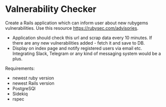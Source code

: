 # Valnerability Checker

Create a Rails application which can inform user about new rubygems vulnerabilities. Use this resource https://rubysec.com/advisories.

   * Application should check this url and scrap data every 10 minutes. If there are any new vulnerabilities added - fetch it and save to DB.
   * Display on index page and notify registered users via email etc. Integrating Slack, Telegram or any kind of messaging system would be a plus.

Requirements:

   * newest ruby version
   * newest Rails version
   * PostgreSQl
   * Sidekiq
   * rspec

